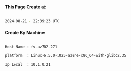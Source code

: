 
   
#### This Page Create at:

```bash

2024-08-21 - 22:39:23 UTC

```

#### Create By Machine:

```bash

Host Name : fv-az702-271

platform  : Linux-6.5.0-1025-azure-x86_64-with-glibc2.35

Ip Local  : 10.1.0.21

```

